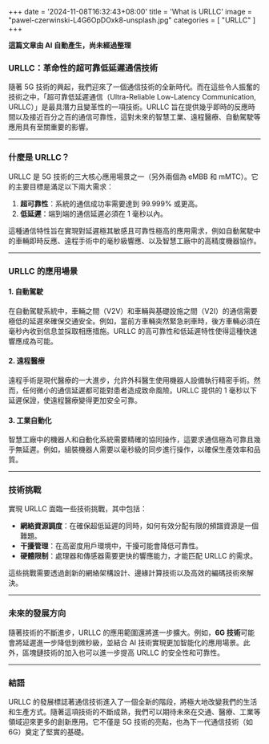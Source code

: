 +++
date = '2024-11-08T16:32:43+08:00'
title = 'What is URLLC'
image = "pawel-czerwinski-L4G6OpDOxk8-unsplash.jpg"
categories = [
    "URLLC"
]
+++

**這篇文章由 AI 自動產生，尚未經過整理**

### URLLC：革命性的超可靠低延遲通信技術

隨著 5G 技術的興起，我們迎來了一個通信技術的全新時代。而在這些令人振奮的技術之中，「超可靠低延遲通信（Ultra-Reliable Low-Latency Communication, URLLC）」是最具潛力且變革性的一項技術。URLLC 旨在提供幾乎即時的反應時間以及接近百分之百的通信可靠性，這對未來的智慧工業、遠程醫療、自動駕駛等應用具有至關重要的影響。

---

### 什麼是 URLLC？

URLLC 是 5G 技術的三大核心應用場景之一（另外兩個為 eMBB 和 mMTC）。它的主要目標是滿足以下兩大需求：

1. **超可靠性**：系統的通信成功率需要達到 99.999% 或更高。
2. **低延遲**：端到端的通信延遲必須在 1 毫秒以內。

這種通信特性旨在實現對延遲極其敏感且可靠性極高的應用需求，例如自動駕駛中的車輛即時反應、遠程手術中的毫秒級響應、以及智慧工廠中的高精度機器協作。

---

### URLLC 的應用場景

#### 1. **自動駕駛**

在自動駕駛系統中，車輛之間（V2V）和車輛與基礎設施之間（V2I）的通信需要極低的延遲來確保交通安全。例如，當前方車輛突然緊急剎車時，後方車輛必須在毫秒內收到信息並採取相應措施。URLLC 的高可靠性和低延遲特性使得這種快速響應成為可能。

#### 2. **遠程醫療**

遠程手術是現代醫療的一大進步，允許外科醫生使用機器人設備執行精密手術。然而，任何微小的通信延遲都可能對患者造成致命風險。URLLC 提供的 1 毫秒以下延遲保證，使遠程醫療變得更加安全可靠。

#### 3. **工業自動化**

智慧工廠中的機器人和自動化系統需要精確的協同操作，這要求通信極為可靠且幾乎無延遲。例如，組裝機器人需要以毫秒級的同步進行操作，以確保生產效率和品質。

---

### 技術挑戰

實現 URLLC 面臨一些技術挑戰，其中包括：

- **網絡資源調度**：在確保超低延遲的同時，如何有效分配有限的頻譜資源是一個難題。
- **干擾管理**：在高密度用戶環境中，干擾可能會降低可靠性。
- **硬體限制**：處理器和傳感器需要更快的響應能力，才能匹配 URLLC 的需求。

這些挑戰需要透過創新的網絡架構設計、邊緣計算技術以及高效的編碼技術來解決。

---

### 未來的發展方向

隨著技術的不斷進步，URLLC 的應用範圍還將進一步擴大。例如，**6G 技術**可能會將延遲進一步降低到微秒級，並結合 AI 技術實現更加智能化的應用場景。此外，區塊鏈技術的加入也可以進一步提高 URLLC 的安全性和可靠性。

---

### 結語

URLLC 的發展標誌著通信技術進入了一個全新的階段，將極大地改變我們的生活和生產方式。隨著這項技術的不斷成熟，我們可以期待未來在交通、醫療、工業等領域迎來更多的創新應用。它不僅是 5G 技術的亮點，也為下一代通信技術（如 6G）奠定了堅實的基礎。
